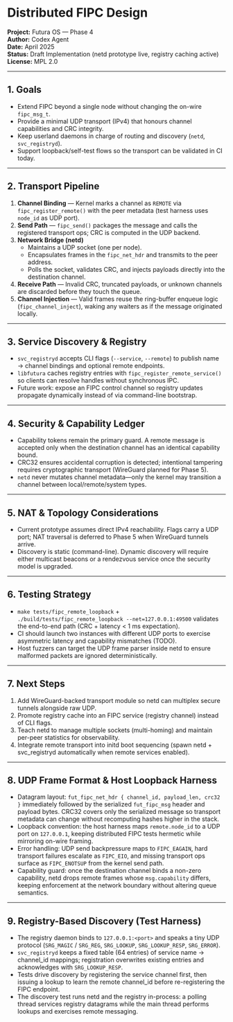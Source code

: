 # Distributed FIPC Design
**Project:** Futura OS — Phase 4  
**Author:** Codex Agent  
**Date:** April 2025  
**Status:** Draft Implementation (netd prototype live, registry caching active)  
**License:** MPL 2.0

---

## 1. Goals
- Extend FIPC beyond a single node without changing the on-wire `fipc_msg_t`.
- Provide a minimal UDP transport (IPv4) that honours channel capabilities and CRC integrity.
- Keep userland daemons in charge of routing and discovery (`netd`, `svc_registryd`).
- Support loopback/self-test flows so the transport can be validated in CI today.

---

## 2. Transport Pipeline
1. **Channel Binding** — Kernel marks a channel as `REMOTE` via `fipc_register_remote()` with the peer metadata (test harness uses `node_id` as UDP port).
2. **Send Path** — `fipc_send()` packages the message and calls the registered transport ops; CRC is computed in the UDP backend.
3. **Network Bridge (netd)**
   - Maintains a UDP socket (one per node).
   - Encapsulates frames in the `fipc_net_hdr` and transmits to the peer address.
   - Polls the socket, validates CRC, and injects payloads directly into the destination channel.
4. **Receive Path** — Invalid CRC, truncated payloads, or unknown channels are discarded before they touch the queue.
5. **Channel Injection** — Valid frames reuse the ring-buffer enqueue logic (`fipc_channel_inject`), waking any waiters as if the message originated locally.

---

## 3. Service Discovery & Registry
- `svc_registryd` accepts CLI flags (`--service`, `--remote`) to publish name → channel bindings and optional remote endpoints.
- `libfutura` caches registry entries with `fipc_register_remote_service()` so clients can resolve handles without synchronous IPC.
- Future work: expose an FIPC control channel so registry updates propagate dynamically instead of via command-line bootstrap.

---

## 4. Security & Capability Ledger
- Capability tokens remain the primary guard. A remote message is accepted only when the destination channel has an identical capability bound.
- CRC32 ensures accidental corruption is detected; intentional tampering requires cryptographic transport (WireGuard planned for Phase 5).
- `netd` never mutates channel metadata—only the kernel may transition a channel between local/remote/system types.

---

## 5. NAT & Topology Considerations
- Current prototype assumes direct IPv4 reachability. Flags carry a UDP port; NAT traversal is deferred to Phase 5 when WireGuard tunnels arrive.
- Discovery is static (command-line). Dynamic discovery will require either multicast beacons or a rendezvous service once the security model is upgraded.

---

## 6. Testing Strategy
- `make tests/fipc_remote_loopback` + `./build/tests/fipc_remote_loopback --net=127.0.0.1:49500` validates the end-to-end path (CRC + latency < 1 ms expectation).
- CI should launch two instances with different UDP ports to exercise asymmetric latency and capability mismatches (TODO).
- Host fuzzers can target the UDP frame parser inside netd to ensure malformed packets are ignored deterministically.

---

## 7. Next Steps
1. Add WireGuard-backed transport module so netd can multiplex secure tunnels alongside raw UDP.
2. Promote registry cache into an FIPC service (registry channel) instead of CLI flags.
3. Teach netd to manage multiple sockets (multi-homing) and maintain per-peer statistics for observability.
4. Integrate remote transport into initd boot sequencing (spawn netd + svc_registryd automatically when remote services enabled).

---

## 8. UDP Frame Format & Host Loopback Harness
- Datagram layout: `fut_fipc_net_hdr { channel_id, payload_len, crc32 }` immediately followed by the serialized `fut_fipc_msg` header and payload bytes. CRC32 covers only the serialized message so transport metadata can change without recomputing hashes higher in the stack.
- Loopback convention: the host harness maps `remote.node_id` to a UDP port on `127.0.0.1`, keeping distributed FIPC tests hermetic while mirroring on-wire framing.
- Error handling: UDP send backpressure maps to `FIPC_EAGAIN`, hard transport failures escalate as `FIPC_EIO`, and missing transport ops surface as `FIPC_ENOTSUP` from the kernel send path.
- Capability guard: once the destination channel binds a non-zero capability, netd drops remote frames whose `msg.capability` differs, keeping enforcement at the network boundary without altering queue semantics.

---

## 9. Registry-Based Discovery (Test Harness)
- The registry daemon binds to `127.0.0.1:<port>` and speaks a tiny UDP protocol (`SRG_MAGIC` / `SRG_REG`, `SRG_LOOKUP`, `SRG_LOOKUP_RESP`, `SRG_ERROR`).
- `svc_registryd` keeps a fixed table (64 entries) of service name → channel_id mappings; registration overwrites existing entries and acknowledges with `SRG_LOOKUP_RESP`.
- Tests drive discovery by registering the service channel first, then issuing a lookup to learn the remote channel_id before re-registering the FIPC endpoint.
- The discovery test runs netd and the registry in-process: a polling thread services registry datagrams while the main thread performs lookups and exercises remote messaging.
